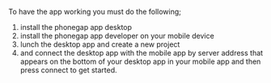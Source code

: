 To have the app working you must do the following;
1. install the phonegap app desktop
2. install the phonegap app developer on your mobile device
3. lunch the desktop app and create a new project
4. and connect the desktop app with the mobile app by server address that appears on the bottom of your desktop app in your mobile app and then press connect to get started.